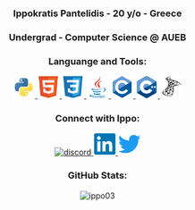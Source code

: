 <h3 align="center">Ippokratis Pantelidis - 20 y/o - Greece</h3>
<h3 align="center"> Undergrad - Computer Science @ AUEB </h3>

<h3 align="center">Languange and Tools:</h3>
<p align="center"> 
  <a href="https://www.python.org" target="_blank"><img src="https://raw.githubusercontent.com/devicons/devicon/master/icons/python/python-original.svg" alt="python" width="40" height="40"/> </a>
  <a href="https://developer.mozilla.org/en-US/docs/Web/HTML" target="_blank"><img src="https://raw.githubusercontent.com/devicons/devicon/master/icons/html5/html5-original.svg" alt="html" width="40" height="40"/> </a>
  <a href="https://developer.mozilla.org/en-US/docs/Web/CSS" target="_blank"><img src="https://raw.githubusercontent.com/devicons/devicon/master/icons/css3/css3-original.svg" alt="css" width="40" height="40"/> </a>
  <a href="https://www.java.com/" target="_blank"><img src="https://raw.githubusercontent.com/devicons/devicon/master/icons/java/java-original.svg" alt="java" width="40" height="40"/> </a>  
  <a href="https://www.learn-c.org/" target="_blank"><img src="https://raw.githubusercontent.com/devicons/devicon/master/icons/c/c-original.svg" alt="c" width="40" height="40"/> </a>
  <a href="https://www.learn-cpp.org/" target="_blank"><img src="https://raw.githubusercontent.com/devicons/devicon/master/icons/cplusplus/cplusplus-original.svg" alt="c++" width="40" height="40"/> </a>
  <a href="https://www.microsoft.com/en-us/sql-server" target="_blank"><img src="https://raw.githubusercontent.com/devicons/devicon/master/icons/microsoftsqlserver/microsoftsqlserver-plain.svg" alt="microsoft sql server" width="40" height="40"/> </a>
</p>

<h3 align="center">Connect with Ippo:</h3>
<p align="center">
  <a href="https://discord.com/channels/@me" target="_blank"><img src="https://seeklogo.com/images/D/discord-color-logo-E5E6DFEF80-seeklogo.com.png" alt="discord" width="40" height="30"/> </a>
  <a href="https://www.linkedin.com/in/ippokratis-pantelidis-ba3b44267/" target="_blank"><img src="https://raw.githubusercontent.com/devicons/devicon/master/icons/linkedin/linkedin-original.svg" alt="linkedin" width="40" height="40"/> </a>
  <a href="https://twitter.com/Ippokra39664792" target="_blank"><img src="https://raw.githubusercontent.com/devicons/devicon/master/icons/twitter/twitter-original.svg" alt="twitter" width="40" height="40"/> </a>
</p>

<h3 align="center">GitHub Stats:</h3>
<div align="center">
  <p align="center"><img align="center" src="https://github-readme-stats.vercel.app/api/top-langs?username=Ippo03&show_icons=true&locale=en&layout=compact&theme=darcula" alt="ippo03" /></p>
</div>


  




